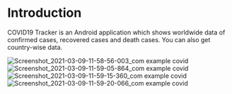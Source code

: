 # Introduction 
COVID19 Tracker is an Android application which shows worldwide data of confirmed cases, recovered cases and death cases. You can also get country-wise data.

![Screenshot_2021-03-09-11-58-56-003_com example covid](https://user-images.githubusercontent.com/53476981/110426059-9cab7500-80cf-11eb-93d8-a719dfb22dac.jpg)![Screenshot_2021-03-09-11-59-05-864_com example covid](https://user-images.githubusercontent.com/53476981/110426062-9ddca200-80cf-11eb-9d26-3c72e7a37866.jpg)
![Screenshot_2021-03-09-11-59-15-360_com example covid](https://user-images.githubusercontent.com/53476981/110426065-9f0dcf00-80cf-11eb-9ddf-ecf47755f80e.jpg)![Screenshot_2021-03-09-11-59-20-066_com example covid](https://user-images.githubusercontent.com/53476981/110426068-a0d79280-80cf-11eb-8d64-18a3a0b8258a.jpg)




